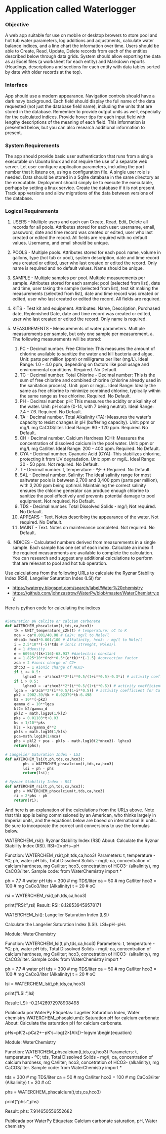 # Application called Waterlogger


### Objective
A web app suitable for use on mobile or desktop browers to store pool and hot tub water parameters, log additions and adjustments, calculate water balance indices, and a line chart the information over time. Users should be able to Create, Read, Update, Delete records from each of the entities described below through data grids. System should allow exporting the data as a) Excel files (a worksheet for each entity) and Markdown reports (Headings, descriptions and sections for each entity with data tables sorted by date with older records at the top).

### Interface 
App should use a modern appearance. Navigation controls should have a dark navy background. Each field should display the full name of the data requested (not just the database field name), including the units that are stored in the database. Remember to provide output units as well, especially for the calculated indices. Provide hover tips for each input field with lengthy descriptions of the meaning of each field. This information is presented below, but you can also research additional information to present.

### System Requirements
The app should provide basic user authentication that runs from a single executable on Ubuntu linux and not require the use of a separate web server. Let user configure application parameters, including the port number that it listens on, using a configuration file. A single user role is needed. Data should be stored in a Sqlite database in the same directory as the executable. Deployment should simply be to execute the executable, perhaps by setting a linux service. Create the database if it is not present. Track app versions and allow migrations of the data between versions of the database.

### Logical Requirements
1. USERS - Multiple users and each can Create, Read, Edit, Delete all records for all pools. Attributes stored for each user: username, email, password, date and time record was created or edited, user who last created or edited the record. All fields are required with no default values. Username, and email should be unique.
2. POOLS - Multiple pools. Attributes stored for each pool: name, volume in gallons, type (hot tub or pool), system description,  date and time record was created or edited, user who last created or edited the record. Only name is required and no default values. Name should be unique.
3. SAMPLE - Multiple samples per pool. Multiple measurements per sample. Attributes stored for each sample: pool (selected from list), date and time, user taking the sample (selected from list), test kit making the measurements (selected from list), date and time record was created or edited, user who last created or edited the record. All fields are required. 
4. KITS - Test kit and equipment. Attributes: Name, Description, Purchased date, Replenished Date, date and time record was created or edited, user who last created or edited the record. Only name is required.
5. MEASUREMENTS - Measurements of water parameters. Multiple measurements per sample, but only one sample per measurement. 
   a. The following measurements will be stored:
      1. FC - Decimal number. Free Chlorine: This measures the amount of chlorine available to sanitize the water and kill bacteria and algae. Unit: parts per million (ppm) or milligrams per liter (mg/L). Ideal Range: 1.0 - 4.0 ppm, depending on factors like pool usage and environmental conditions. Required. No Default.
      2. TC - Decimal number. Total Chlorine  - Decimal number: This is the sum of free chlorine and combined chlorine (chlorine already used in the sanitation process). Unit: ppm or mg/L. Ideal Range: Ideally the same as free chlorine to minimize combined chlorine, typically within the same range as free chlorine.  Required. No Default.
      3. PH - Decimal number. pH: This measures the acidity or alkalinity of the water. Unit: pH scale (0-14, with 7 being neutral). Ideal Range: 7.4 - 7.6.  Required. No Default.
      4. TA - Decimal number. Total Alkalinity (TA): Measures the water's capacity to resist changes in pH (buffering capacity). Unit: ppm or mg/L mg CaCO3/liter. Ideal Range: 80 - 120 ppm.  Required. No Default.
      5. CH - Decimal number. Calcium Hardness (CH): Measures the concentration of dissolved calcium in the pool water. Unit: ppm or mg/L mg Ca/liter. Ideal Range: 200 - 400 ppm.  Required. No Default.
      6. CYA - Decimal number. Cyanuric Acid (CYA): This stabilizes chlorine, protecting it from UV degradation. Unit: ppm or mg/L. Ideal Range: 30 - 50 ppm. Not required. No Default.
      7. T - Decimal number. t, temperature - º;F *  Required. No Default.
      8. SAL - Decimal number. Salinity: The ideal salinity range for most saltwater pools is between 2,700 and 3,400 ppm (parts per million), with 3,200 ppm being optimal. Maintaining the correct salinity ensures the chlorine generator can produce enough chlorine to sanitize the pool effectively and prevents potential damage to pool equipment.  Not required. No Default.
      9. TDS - Decimal number. Total Dissolved Solids - mg/l; Not required. No Default.
      10. APPEARS - Text.  Notes describing the appearance of the water.  Not required. No Default.
      11. MAINT - Text.  Notes on maintenance completed.  Not required. No Default.
   
6. INDICES - Calculated numbers derived from measurements in a single sample. Each sample has one set of each index. Calculate an index if the required measurements are available to complete the calculation. You can research and suggest any additional calculations to perform that are relevant to pool and hot tub operation.

Use calculations from the following URLs to calculate the Ryznar Stability Index (RSI), Langelier Saturation Index (LSI) for 

* https://waterpy.blogspot.com/search/label/Water%20chemistry
* https://github.com/johnzastrow/WaterPy/blob/master/WaterChemistry.py

Here is python code for calculating the indices

```python

#Saturation pH calcite or calcium carbonate
def WATERCHEM_phscalcium(t,tds,ca,hco3):
    tk = UNIT_temperature_c2k(t) # temperature: oC to K
    mca = ca*0.001/40.08 # Ca2+: mg/l to Mole/l
    mhco3= hco3*0.001/100 # Alkalinity, hco3- : mg/l to Mole/l
    i = 2.5*10**(-5)*tds # ionic strenght, Moles/l
    d = 1 #density
    e = 60954/(tk+116)-68.937 #dielectric constant
    a = 1.825*10**6*d**0.5*(e*tk)**(-1.5) #correction factor
    zca = 2 #ionic charge of C2+
    zhco3 = 1 #ionic charge of HCO3-
    if i <= 0.5:
        lghco3 = -a*zhco3**2*(i**0.5/(1+i**0.5)-0.3*i) # activity coefficient for HCO3-
    if i > 0.5:
        lghco3 = -a*zhco3**2*(i**0.5/(1+i**0.5)) # activity coefficient for HCO3-
    lgca = -a*zca**2*(i**0.5/(1+i**0.5)) # activity coefficient for Ca
    pk2 = 2902.39/tk + 0.02379*tk-6.498
    k2 = 10**(-pk2)
    gamma_d = 10**lgca
    kl2= k2/gamma_d
    pkl2 = math.log10(1/kl2)
    pks = 0.01183*t+8.03
    ks = 1/10**pks
    kls = ks/gamma_d**2
    pkls = math.log10(1/kls)
    pca=math.log10(1/mca)
    phs = pkl2 + pca - pkls - math.log10(2*mhco3)- lghco3
    return(phs);

# Langelier Saturation Index - LSI
def WATERCHEM_lsi(t,ph,tds,ca,hco3):
        phs = WATERCHEM_phscalcium(t,tds,ca,hco3)
        lsi = ph - phs
        return(lsi);

# Ryznar Stability Index - RSI
def WATERCHEM_rsi(t,ph,tds,ca,hco3):
    phs = WATERCHEM_phscalcium(t,tds,ca,hco3)
    ri = 2*phs - ph
    return(ri);
```

And here is an explanation of the calculations from the URLs above. Note that this app is being commissioned by an American, who thinks largely in Imperial units, and the equations below are based on international SI units. Be sure to incorporate the correct unit conversions to use the formulas below.

WATERCHEM_rsi(): Ryznar Stability Index (RSI)
About:
Calculate the Ryznar Stability Index (RSI).
RSI=2×pHs−pH

Function: WATERCHEM_rsi(t,ph,tds,ca,hco3)
Parameters:
t, temperature - ºC;
ph, water pH
tds, Total Dissolved Solids - mg/l;
ca, concentration of calcium hardness, mg Ca/liter;
hco3, concetration of HCO3- (alkalinity), mg CaCO3/liter.
Sample code:
from WaterChemistry  import *

ph = 7.7    # water pH
tds = 300   # mg TDS/liter
ca = 50     # mg Ca/liter
hco3 = 100  # mg CaCo3/liter (Alkalinity)
t = 20      # oC

rsi = WATERCHEM_rsi(t,ph,tds,ca,hco3)

print("RSI:",rsi)
Result:
RSI: 8.128539459578171



WATERCHEM_lsi(): Langelier Saturation Index (LSI)


Calculate the Langelier Saturation Index (LSI).
LSI=pH−pHs


Module: WaterChemistry

Function: WATERCHEM_lsi(t,ph,tds,ca,hco3)
Parameters:
t, temperature - ºC;
ph, water pH
tds, Total Dissolved Solids - mg/l;
ca, concentration of calcium hardness, mg Ca/liter;
hco3, concetration of HCO3- (alkalinity), mg CaCO3/liter.
Sample code:
from WaterChemistry  import *

ph = 7.7    # water pH
tds = 300   # mg TDS/liter
ca = 50     # mg Ca/liter
hco3 = 100  # mg CaCo3/liter (Alkalinity)
t = 20      # oC

lsi = WATERCHEM_lsi(t,ph,tds,ca,hco3)

print("LSI:",lsi)

Result:
LSI: -0.21426972978908498

Publicada por WaterPy
Etiquetas: Lagelier Saturation Index, Water chemistry
WATERCHEM_phscalcium(): Saturation pH for calcium carbonate
About:
Calculate the saturation pH for calcium carbonate.


pHs=pK′2+pCa2+−pK′s−log(2×[Alk])−logγm
\begin{equation}

Module: WaterChemistry

Function: WATERCHEM_phscalcium(t,tds,ca,hco3)
Parameters:
t, temperature - ºC;
tds, Total Dissolved Solids - mg/l;
ca, concentration of calcium hardness, mg Ca/liter;
hco3, concetration of HCO3- (alkalinity), mg CaCO3/liter.
Sample code:
from WaterChemistry  import *

tds = 300   # mg TDS/liter
ca = 50     # mg Ca/liter
hco3 = 100  # mg CaCo3/liter (Alkalinity)
t = 20      # oC

phs = WATERCHEM_phscalcium(t,tds,ca,hco3)

print("phs:",phs)

Result:
phs: 7.914650556552682

Publicada por WaterPy
Etiquetas: Calcium carbonate saturation, pH, Water chemistry
